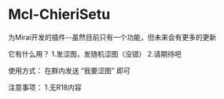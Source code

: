 # Mcl-ChieriSetu
为Mirai开发的插件--虽然目前只有一个功能，但未来会有更多的更新

它有什么用？
1.发涩图，发随机涩图（没错）
2.请期待吧

使用方式：
在群内发送  “我要涩图” 即可

注意事项：
1.无R18内容
